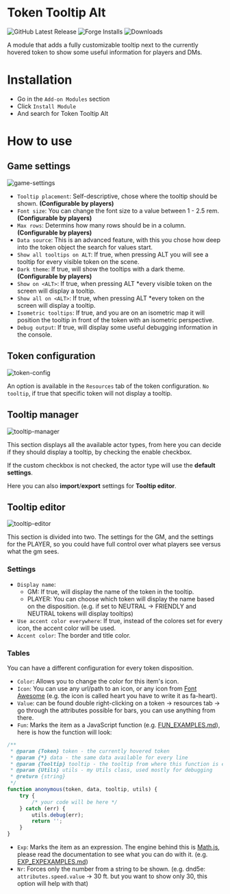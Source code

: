 # Token Tooltip Alt
![GitHub Latest Release](https://img.shields.io/github/release/bmarian/token-tooltip-alt?style=for-the-badge)
![Forge Installs](https://img.shields.io/badge/dynamic/json?label=Forge%20Installs&query=package.installs&suffix=%25&url=https%3A%2F%2Fforge-vtt.com%2Fapi%2Fbazaar%2Fpackage%2Ftoken-tooltip-alt&colorB=4aa94a&style=for-the-badge)
![Downloads](https://img.shields.io/github/downloads/bmarian/token-tooltip-alt/latest/total?style=for-the-badge)

A module that adds a fully customizable tooltip next to the currently hovered token to show some useful information for players and DMs.

# Installation
- Go in the `Add-on Modules` section
- Click `Install Module`
- And search for Token Tooltip Alt

# How to use

## Game settings

![game-settings](https://i.imgur.com/oGUegIm.png)

- `Tooltip placement`: Self-descriptive, chose where the tooltip should be shown. **(Configurable by players)**
- `Font size`: You can change the font size to a value between 1 - 2.5 rem. **(Configurable by players)**
- `Max rows`: Determins how many rows should be in a column. **(Configurable by players)**
- `Data source`: This is an advanced feature, with this you chose how deep into the token object the search for values start.
- `Show all tooltips on ALT`: If true, when pressing ALT you will see a tooltip for every visible token on the scene.
- `Dark theme`: If true, will show the tooltips with a dark theme. **(Configurable by players)**
- `Show on <ALT>`: If true, when pressing ALT \*every visible token on the screen will display a tooltip.
- `Show all on <ALT>`: If true, when pressing ALT \*every token on the screen will display a tooltip.
- `Isometric tooltips`: If true, and you are on an isometric map it will position the tooltip in front of the token with an isometric perspective.
- `Debug output`: If true, will display some useful debugging information in the console.

## Token configuration

![token-config](https://i.imgur.com/yyoHdEb.png)

An option is available in the `Resources` tab of the token configuration. `No tooltip`, if true that specific token will not display a tooltip.

## Tooltip manager

![tooltip-manager](https://i.imgur.com/VVcf4PF.png)

This section displays all the available actor types, from here you can decide if they should display a tooltip, by checking the enable checkbox. 

If the custom checkbox is not checked, the actor type will use the **default settings**.

Here you can also **import**/**export** settings for **Tooltip editor**.

## Tooltip editor

![tooltip-editor](https://i.imgur.com/Up0w5GQ.png)

This section is divided into two. The settings for the GM, and the settings for the PLAYER, so you could have full control over what players see versus what the gm sees.

### Settings
- `Display name`:
	- GM: If true, will display the name of the token in the tooltip.
	- PLAYER: You can choose which token will display the name based on the disposition. (e.g. if set to NEUTRAL -> FRIENDLY and NEUTRAL tokens will display tooltips)
- `Use accent color everywhere`: If true, instead of the colores set for every icon, the accent color will be used.
- `Accent color`:  The border and title color.

### Tables
You can have a different configuration for every token disposition.

- `Color`: Allows you to change the color for this item's icon.
- `Icon`: You can use any url/path to an icon, or any icon from [Font Awesome](https://fontawesome.com/icons?d=gallery) (e.g. the icon is called heart you have to write it as fa-heart).
- `Value`: can be found double right-clicking on a token -> resources tab -> go through the attributes possible for bars, you can use anything from there.
- `Fun`: Marks the item as a JavaScript function (e.g. [FUN_EXAMPLES.md](./FUN_EXAMPLES.md)), here is how the function will look:
```js
/**
 * @param {Token} token - the currently hovered token
 * @param {*} data - the same data available for every line
 * @param {Tooltip} tooltip - the tooltip from where this function is executed
 * @param {Utils} utils - my Utils class, used mostly for debugging
 * @return {string}
 */
function anonymous(token, data, tooltip, utils) {
	try {
		/* your code will be here */
	} catch (err) {
		utils.debug(err);
		return '';
	}
}
```
- `Exp`: Marks the item as an expression. The engine behind this is [Math.js](https://mathjs.org/docs/expressions/index.html), please read the documentation to see what you can do with it. (e.g. [EXP_EXPEXAMPLES.md](./EXP_EXPEXAMPLES.md))
- `Nr`: Forces only the number from a string to be shown. (e.g. dnd5e: `attributes.speed.value` -> 30 ft. but you want to show only 30, this option will help with that)
